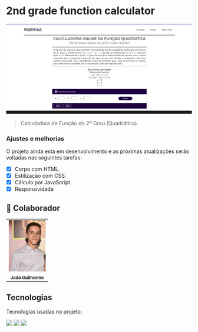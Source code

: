 # 2nd grade function calculator 

<!---Esses são exemplos. Veja https://shields.io para outras pessoas ou para personalizar este conjunto de escudos. Você pode querer incluir dependências, status do projeto e informações de licença aqui--->

<img src="./images/Screenshot_172.png" alt="exemplo imagem">

> Calculadora de Função do 2º Grau (Quadrática).

### Ajustes e melhorias

O projeto ainda está em desenvolvimento e as próximas atualizações serão voltadas nas seguintes tarefas:

- [x] Corpo com HTML.
- [x] Estilização com CSS.
- [x] Cálculo por JavaScript.
- [x] Responsividade

## 🤝 Colaborador

<table>
  <tr>
    <td align="center">
      <a href="#">
        <img src="./images/gui.jpg" width="100px;" alt="Foto do João Guilherme no GitHub"/><br>
        <sub>
          <b>João Guilherme</b>
        </sub>
      </a>
    </td>
  </tr>
</table>

## Tecnologias
Tecnologias usadas no projeto:

<img src="https://img.shields.io/badge/HTML-239120?style=for-the-badge&logo=html5&logoColor=white" />
<img src="https://img.shields.io/badge/CSS3-1572B6?style=for-the-badge&logo=css3&logoColor=white" />
<img src="https://img.shields.io/badge/JavaScript-F7DF1E?style=for-the-badge&logo=javascript&logoColor=black" />